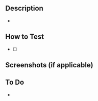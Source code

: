 ## Description
<!-- Provide a brief summary of your changes -->
 - 

## How to Test
<!-- Describe what testing you've done -->
 - [ ] 


## Screenshots (if applicable)
<!-- Add screenshots here if there are UI changes -->

## To Do
<!-- Describe what testing you've done -->
 - 